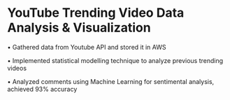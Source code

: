 # YouTube Trending Video Data Analysis & Visualization                                                                 

•	Gathered data from Youtube API and stored it in AWS 

•	Implemented statistical modelling technique to analyze previous trending videos 

•	Analyzed comments using Machine Learning for sentimental analysis, achieved 93% accuracy

